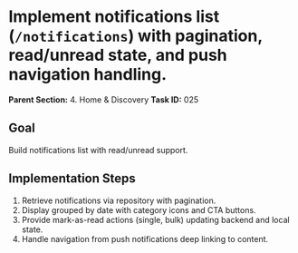 # Implement notifications list (`/notifications`) with pagination, read/unread state, and push navigation handling.

**Parent Section:** 4. Home & Discovery
**Task ID:** 025

## Goal
Build notifications list with read/unread support.

## Implementation Steps
1. Retrieve notifications via repository with pagination.
2. Display grouped by date with category icons and CTA buttons.
3. Provide mark-as-read actions (single, bulk) updating backend and local state.
4. Handle navigation from push notifications deep linking to content.
